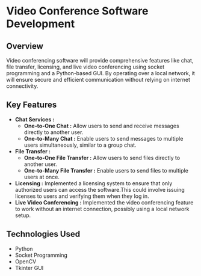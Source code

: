 <h1>Video Conference Software Development</h1>
<h2>Overview</h2>
<div>
  Video conferencing software will provide comprehensive features like chat, file transfer, licensing, and live video conferencing using socket programming and a Python-based GUI. By operating over a local network, it will ensure secure and efficient communication without relying on internet connectivity.
</div>

<h2>Key Features</h2>
<div>
  <ul>
    <li><b>Chat Services :</b> 
      <ul>
        <li><b>One-to-One Chat :</b> Allow users to send and receive messages directly to another user.</li>
        <li><b>One-to-Many Chat :</b> Enable users to send messages to multiple users simultaneously, similar to a group chat.</li>
      </ul>
    </li>
    <li><b>File Transfer :</b> 
      <ul>
        <li><b>One-to-One File Transfer :</b> Allow users to send files directly to another user.</li>
        <li><b>One-to-Many File Transfer :</b> Enable users to send files to multiple users at once.</li>
      </ul>
    </li>
    <li><b>Licensing :</b> Implemented a licensing system to ensure that only authorized users can access the software.This could involve issuing licenses to users and verifying them when they log in.</li>
    <li><b>Live Video Conferencing :</b> Implemented the video conferencing feature to work without an internet connection, possibly using a local network setup.</li>
  </ul>
</div>

<h2>Technologies Used</h2>
<div>
  <ul>
    <li>Python</li>
    <li>Socket Programming</li>
    <li>OpenCV</li>
    <li>Tkinter GUI</li>
  </ul>
</div>

<br>

